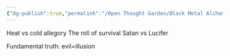 ```yaml
---
{"dg-publish":true,"permalink":"/Open Thought Garden/Black Metal Alchemy/BMA S3 EI - An advanced theory of Evil/"}
---
```



Heat vs cold allegory 
The roll of survival 
Satan vs Lucifer

Fundamental truth: evil=illusion